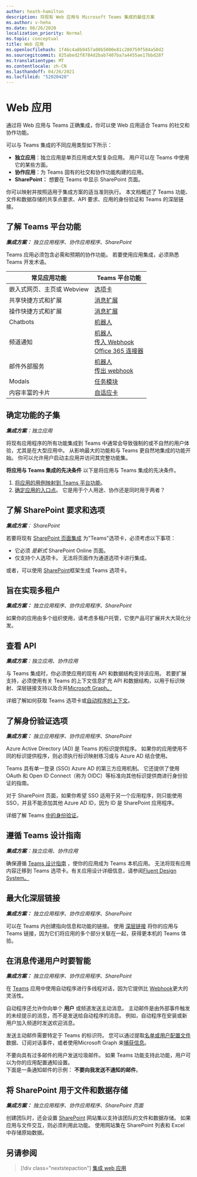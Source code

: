 ```yaml
---
author: heath-hamilton
description: 将现有 Web 应用与 Microsoft Teams 集成的最佳方案
ms.author: v-heha
ms.date: 08/26/2020
localization_priority: Normal
ms.topic: conceptual
title: Web 应用
ms.openlocfilehash: 1f46c4a8b9457a00b5000e81c280759f584a50d2
ms.sourcegitcommit: 825abed2f8784d2bab7407ba7a4455ae17bbd28f
ms.translationtype: MT
ms.contentlocale: zh-CN
ms.lasthandoff: 04/26/2021
ms.locfileid: "52020420"
---
```

# <a name="web-apps"></a>Web 应用 

通过将 Web 应用与 Teams 正确集成，你可以使 Web 应用适合 Teams 的社交和协作功能。
  
可以与 Teams 集成的不同应用类型如下所示：
* **独立应用**：独立应用是单页应用或大型复杂应用。 用户可以在 Teams 中使用它的某些方面。
* **协作应用**：为 Teams 固有的社交和协作功能构建的应用。
* **SharePoint：** 想要在 Teams 中显示 SharePoint 页面。

你可以映射并按照适用于集成方案的适当准则执行。
本文档概述了 Teams 功能、文件和数据存储的共享点要求、API 要求、应用的身份验证和 Teams 的深层链接。
 
## <a name="get-to-know-teams-platform-capabilities"></a>了解 Teams 平台功能

***集成方案：** 独立应用程序、协作应用程序、SharePoint*

Teams 应用必须包含必需和预期的协作功能。 若要使用应用集成，必须熟悉 Teams 开发术语。

|常见应用功能   |Teams 平台功能   |
|----------|-----------|
|嵌入式网页、主页或 Webview  |[选项卡](../tabs/what-are-tabs.md)  |
|共享快捷方式和扩展  |[消息扩展](../messaging-extensions/what-are-messaging-extensions.md)  |
|操作快捷方式和扩展  |[消息扩展](../messaging-extensions/what-are-messaging-extensions.md)  |
|Chatbots  |[机器人](../bots/what-are-bots.md) |
|频道通知  |[机器人](../bots/what-are-bots.md)<br/>[传入 Webhook](../webhooks-and-connectors/what-are-webhooks-and-connectors.md)<br/>[Office 365 连接器](../webhooks-and-connectors/what-are-webhooks-and-connectors.md)  |
|邮件外部服务  |[机器人](../bots/what-are-bots.md)<br/>[传出 webhook](../webhooks-and-connectors/what-are-webhooks-and-connectors.md)  |
|Modals  |[任务模块](../task-modules-and-cards/what-are-task-modules.md)  |
|内容丰富的卡片  |[自适应卡](../task-modules-and-cards/what-are-cards.md)  |

## <a name="determine-a-subset-of-functionality"></a>确定功能的子集

***集成方案**：独立应用*

将现有应用程序的所有功能集成到 Teams 中通常会导致强制的或不自然的用户体验，尤其是在大型应用中。 从影响最大的功能和与 Teams 更自然地集成的功能开始。 你可以允许用户启动主应用并访问其完整功能集。

**将应用与 Teams 集成的先决条件** 以下是将应用与 Teams 集成的先决条件。 

1. [将应用的用例映射到 Teams 平台功能](../concepts/design/map-use-cases.md)。
1. [确定应用的入口点](../concepts/extensibility-points.md)。 它是用于个人用途、协作还是同时用于两者？

## <a name="understand-sharepoint-requirements-and-options"></a>了解 SharePoint 要求和选项

***集成方案**： SharePoint*

若要将现有 [SharePoint 页面集成](https://docs.microsoft.com/MicrosoftTeams/teams-standalone-static-tabs-using-spo-sites) 为"Teams"选项卡，必须考虑以下事项：

* 它必须 *是新式* SharePoint Online 页面。
* 仅支持个人选项卡。 无法将页面作为通道选项卡进行集成。

或者，可以使用 [SharePoint](https://docs.microsoft.com/sharepoint/dev/spfx/integrate-with-teams-introduction)框架生成 Teams 选项卡。

## <a name="aim-towards-multi-tenancy"></a>旨在实现多租户

***集成方案：** 独立应用程序、协作应用程序、SharePoint*

如果你的应用由多个组织使用，请考虑多租户托管，它使产品可扩展并大大简化分发。

## <a name="review-your-apis"></a>查看 API

***集成方案**：独立应用、协作应用*

与 Teams 集成时，你必须使应用的现有 API 和数据结构支持该应用。 若要扩展支持，必须使用有关 Teams 的上下文信息扩充 API 和数据结构，以用于[](../concepts/authentication/configure-identity-provider.md)标识映射、[](../concepts/build-and-test/deep-links.md)深层链接支持以及合并[Microsoft Graph。](https://docs.microsoft.com/graph/teams-concept-overview)

详细了解如何获取 Teams 选项卡或[自动程序](../tabs/how-to/access-teams-context.md)[的上下文](../bots/how-to/get-teams-context.md)。

## <a name="understand-authentication-options"></a>了解身份验证选项

***集成方案：** 独立应用程序、协作应用程序、SharePoint*

Azure Active Directory (AD) 是 Teams 的标识提供程序。 如果你的应用使用不同的标识提供程序，则必须执行标识映射练习或与 Azure AD 结合使用。

Teams 具有单一登录 (SSO) Azure AD 的第三方应用机制。 它还提供了使用 OAuth 和 Open ID Connect（称为 OIDC）等标准向其他标识提供商进行身份验证的指南。

对于 SharePoint 页面，如果你希望 SSO 适用于另一个应用程序，则只能使用 SSO，并且不能添加其他 Azure AD ID，因为 ID 是 SharePoint 应用程序。

详细了解 Teams [中的身份验证](../concepts/authentication/authentication.md)。

## <a name="follow-teams-design-guidelines"></a>遵循 Teams 设计指南

***集成方案**：独立应用、协作应用*

确保遵循 [Teams 设计指南](../concepts/design/understand-use-cases.md) ，使你的应用成为 Teams 本机应用。 无法将现有应用内容迁移到 Teams 选项卡。有关应用设计详细信息，请参阅[Fluent Design System。](https://fluentsite.z22.web.core.windows.net/)

## <a name="maximize-deep-linking"></a>最大化深层链接

***集成方案：** 独立应用程序、协作应用程序、SharePoint*

可以在 Teams 内创建指向信息和功能的链接。 使用 [深层链接](../concepts/build-and-test/deep-links.md) 将你的应用与 Teams 链接，因为它们将应用的多个部分关联在一起，获得更本机的 Teams 体验。

## <a name="be-smart-when-messaging-users"></a>在消息传递用户时要智能

***集成方案：** 独立应用程序、协作应用程序、SharePoint*

在 [Teams](../bots/what-are-bots.md) 应用中使用自动程序进行多线程对话，因为它提供比 [Webhook](../webhooks-and-connectors/what-are-webhooks-and-connectors.md)更大的灵活性。

自动程序还允许你向单个 **用户** 或频道发送主动消息。 主动邮件是由外部事件触发的未经提示的消息，而不是发送给自动程序的消息。 例如，自动程序在安装或新用户加入频道时发送欢迎消息。 

发送主动邮件需要特定于 Teams 的标识符。 您可以通过提取[名单或用户配置文件](../bots/how-to/get-teams-context.md#fetch-the-roster-or-user-profile)数据、订阅对话事件，或者使用[](../bots/how-to/conversations/subscribe-to-conversation-events.md)Microsoft Graph 来[捕获信息](https://docs.microsoft.com/graph/teams-proactive-messaging)。

不要向具有过多邮件的用户发送垃圾邮件。 如果 Teams 功能支持此功能，用户可以为你的应用配置通知设置。   
下面是一条通知邮件的示例： **不要向我发送不通知的邮件**。

## <a name="use-sharepoint-for-file-and-data-storage"></a>将 SharePoint 用于文件和数据存储

***集成方案：** 独立应用程序、协作应用程序、SharePoint 页面*

创建团队时，还会设置 [SharePoint](https://docs.microsoft.com/microsoftteams/sharepoint-onedrive-interact) 网站集以支持该团队的文件和数据存储。 如果应用与文件交互，则必须利用此功能。 使用网站集在 SharePoint 列表和 Excel 中存储原始数据。

## <a name="see-also"></a>另请参阅

> [!div class="nextstepaction"]
> [集成 web 应用](~/samples/integrate-web-apps-overview.md)
